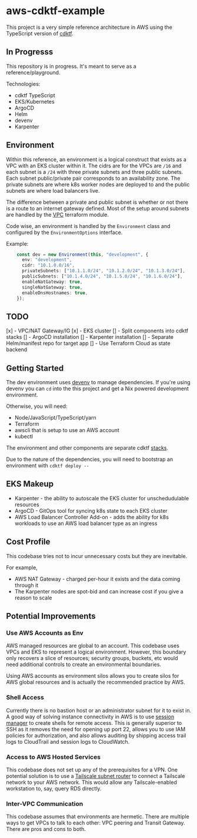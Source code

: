 # aws-cdktf-example

This project is a very simple reference architecture in AWS using the TypeScript version of [cdktf](https://github.com/hashicorp/terraform-cdk).

## In Progresss

This repository is in progress. It's meant to serve as a reference/playground.

Technologies:

* cdktf TypeScript
* EKS/Kubernetes
* ArgoCD
* Helm
* devenv
* Karpenter

## Environment

Within this reference, an environment is a logical construct that exists as a VPC with an EKS cluster within it. The cidrs are for the VPCs are `/16` and each subnet is a `/24` with three private subnets and three public subnets. Each subnet public/private pair corresponds to an availability zone. The private subnets are where k8s worker nodes are deployed to and the public subnets are where load balancers live.

The difference between a private and public subnet is whether or not there is a route to an internet gateway defined. Most of the setup around subnets are handled by the [VPC](https://registry.terraform.io/modules/terraform-aws-modules/vpc/aws/latest) terraform module.

Code wise, an environment is handled by the `Environment` class and configured by the `EnvironmentOptions` interface.

Example:

``` typescript
    const dev = new Environment(this, "development", {
      env: "development",
      cidr: "10.1.0.0/16",
      privateSubnets: ["10.1.1.0/24", "10.1.2.0/24", "10.1.3.0/24"],
      publicSubnets: ["10.1.4.0/24", "10.1.5.0/24", "10.1.6.0/24"],
      enableNatGateway: true,
      singleNatGateway: true,
      enableDnsHostnames: true,
    });
```

## TODO

[x] - VPC/NAT Gateway/IG
[x] - EKS cluster
[] - Split components into cdktf stacks
[] - ArgoCD installation
[] - Karpenter installation
[] - Separate Helm/manifest repo for target app
[] - Use Terraform Cloud as state backend

## Getting Started

The dev environment uses [devenv](https://devenv.sh/getting-started/#installation) to manage dependencies. If you're using devenv you can `cd` into the this project and get a Nix powered development environment.

Otherwise, you will need:

* Node/JavaScript/TypeScript/yarn
* Terraform
* awscli that is setup to use an AWS account
* kubectl

The environment and other components are separate cdktf [stacks](https://developer.hashicorp.com/terraform/cdktf/concepts/stacks).

Due to the nature of the dependencies, you will need to bootstrap an environment with `cdktf deploy --`

## EKS Makeup

* Karpenter - the ability to autoscale the EKS cluster for unschedudulable resources
* ArgoCD - GitOps tool for syncing k8s state to each EKS cluster
* AWS Load Balancer Controller Add-on - adds the ability for k8s workloads to use an AWS load balancer type as an ingress

## Cost Profile

This codebase tries not to incur unnecessary costs but they are inevitable.

For example,

* AWS NAT Gateway - charged per-hour it exists and the data coming through it
* The Karpenter nodes are spot-bid and can increase cost if you give a reason to scale

## Potential Improvements

### Use AWS Accounts as Env

AWS managed resources are global to an account. This codebase uses VPCs and EKS to represent a logical environment. However, this boundary only recovers a slice of resources; security groups, buckets, etc would need additional controls to create an environmental boundaries.

Using AWS accounts as environment silos allows you to create silos for AWS global resources and is actually the recommended practice by AWS.

### Shell Access

Currently there is no bastion host or an administrator subnet for it to exist in. A good way of solving instance connectivity in AWS is to use [session manager](https://docs.aws.amazon.com/systems-manager/latest/userguide/session-manager.html) to create shells for remote access. This is generally superior to SSH as it removes the need for opening up port 22, allows you to use IAM policies for authorization, and also allows auditing by shipping access trail logs to CloudTrail and session logs to CloudWatch.

### Access to AWS Hosted Services

This codebase does not set up any of the prerequisites for a VPN. One potential solution is to use a [Tailscale subnet router](https://tailscale.com/kb/1296/aws-reference-architecture/#ip-based-connectivity-with-subnet-router) to connect a Tailscale network to your AWS network. This would allow any Tailscale-enabled workstation to, say, query RDS directly.

### Inter-VPC Communication

This codebase assumes that environments are hermetic. There are multiple ways to get VPCs to talk to each other: VPC peering and Transit Gateway. There are pros and cons to both.
